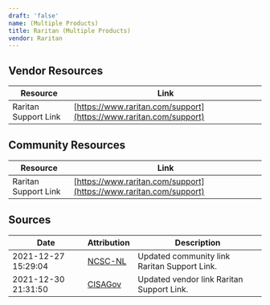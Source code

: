 ```yaml
---
draft: 'false'
name: (Multiple Products)
title: Raritan (Multiple Products)
vendor: Raritan
---
```


## Vendor Resources
| Resource | Link |
| --- | --- |
| Raritan Support Link | [https://www.raritan.com/support](https://www.raritan.com/support) |

## Community Resources
| Resource | Link |
| --- | --- |
| Raritan Support Link | [https://www.raritan.com/support](https://www.raritan.com/support) |


## Sources
| Date | Attribution | Description |
| --- | --- | --- |
| 2021-12-27 15:29:04 | [NCSC-NL](https://github.com/NCSC-NL/log4shell/blob/main/software/README.md) | Updated community link Raritan Support Link.  |
| 2021-12-30 21:31:50 | [CISAGov](https://raw.githubusercontent.com/cisagov/log4j-affected-db/develop/README.md) | Updated vendor link Raritan Support Link.  |
